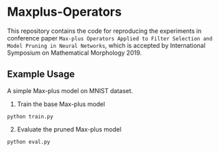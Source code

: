 # Maxplus-Operators
This repository contains the code for reproducing the experiments in conference paper ```Max-plus Operators Applied to Filter Selection and Model Pruning in Neural Networks```, which is accepted by International Symposium on Mathematical Morphology 2019.

## Example Usage
A simple Max-plus model on MNIST dataset.
1. Train the base Max-plus model
```
python train.py
```
2. Evaluate the pruned Max-plus model
```
python eval.py
```
